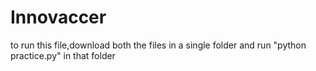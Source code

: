 # Innovaccer
to run this file,download both the files in a single folder and run "python practice.py" in that folder
